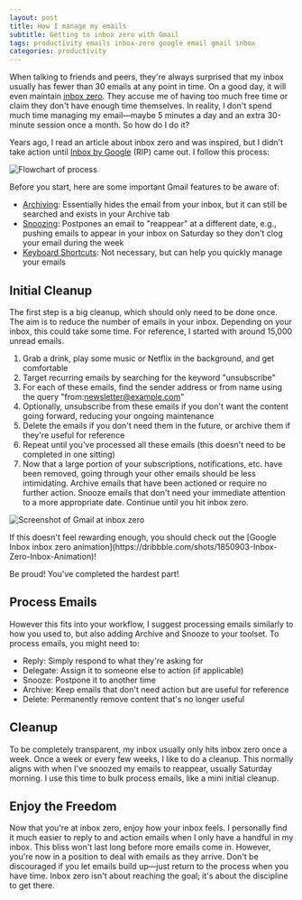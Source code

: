 ```yaml
---
layout: post
title: How I manage my emails
subtitle: Getting to inbox zero with Gmail
tags: productivity emails inbox-zero google email gmail inbox
categories: productivity
---
```


When talking to friends and peers, they're always surprised that my inbox usually has fewer than 30 emails at any point in time. On a good day, it will even maintain [inbox zero](https://www.howtogeek.com/413507/what-is-inbox-zero-and-how-can-you-achieve-it/). They accuse me of having too much free time or claim they don't have enough time themselves. In reality, I don't spend much time managing my email—maybe 5 minutes a day and an extra 30-minute session once a month. So how do I do it?

Years ago, I read an article about inbox zero and was inspired, but I didn't take action until [Inbox by Google](https://en.wikipedia.org/wiki/Inbox_by_Gmail) (RIP) came out. I follow this process:

<p class="center">
    <img src="{{site.baseurl}}/img/2020-02-08-how-i-manage-emails/flowchart.png" alt="Flowchart of process" />
</p>

Before you start, here are some important Gmail features to be aware of:
- [Archiving](https://support.google.com/mail/answer/6576?co=GENIE.Platform%3DDesktop&hl=en): Essentially hides the email from your inbox, but it can still be searched and exists in your Archive tab
- [Snoozing](https://support.google.com/mail/answer/7622010?co=GENIE.Platform%3DDesktop&hl=en): Postpones an email to "reappear" at a different date, e.g., pushing emails to appear in your inbox on Saturday so they don't clog your email during the week
- [Keyboard Shortcuts](https://support.google.com/mail/answer/6594?co=GENIE.Platform%3DDesktop&hl=en): Not necessary, but can help you quickly manage your emails

## Initial Cleanup
The first step is a big cleanup, which should only need to be done once. The aim is to reduce the number of emails in your inbox. Depending on your inbox, this could take some time. For reference, I started with around 15,000 unread emails.

1. Grab a drink, play some music or Netflix in the background, and get comfortable
2. Target recurring emails by searching for the keyword "unsubscribe"
3. For each of these emails, find the sender address or from name using the query "from:newsletter@example.com"
4. Optionally, unsubscribe from these emails if you don't want the content going forward, reducing your ongoing maintenance
5. Delete the emails if you don't need them in the future, or archive them if they're useful for reference
6. Repeat until you've processed all these emails (this doesn't need to be completed in one sitting)
7. Now that a large portion of your subscriptions, notifications, etc. have been removed, going through your other emails should be less intimidating. Archive emails that have been actioned or require no further action. Snooze emails that don't need your immediate attention to a more appropriate date. Continue until you hit inbox zero.

<p class="center">
    <img src="{{site.baseurl}}/img/2020-02-08-how-i-manage-emails/zero-inbox.png" alt="Screenshot of Gmail at inbox zero" />
</p>
If this doesn't feel rewarding enough, you should check out the [Google Inbox inbox zero animation](https://dribbble.com/shots/1850903-Inbox-Zero-Inbox-Animation)!

Be proud! You've completed the hardest part!

## Process Emails
However this fits into your workflow, I suggest processing emails similarly to how you used to, but also adding Archive and Snooze to your toolset. To process emails, you might need to:
- Reply: Simply respond to what they're asking for
- Delegate: Assign it to someone else to action (if applicable)
- Snooze: Postpone it to another time
- Archive: Keep emails that don't need action but are useful for reference
- Delete: Permanently remove content that's no longer useful

## Cleanup
To be completely transparent, my inbox usually only hits inbox zero once a week. Once a week or every few weeks, I like to do a cleanup. This normally aligns with when I've snoozed my emails to reappear, usually Saturday morning. I use this time to bulk process emails, like a mini initial cleanup.

## Enjoy the Freedom
Now that you're at inbox zero, enjoy how your inbox feels. I personally find it much easier to reply to and action emails when I only have a handful in my inbox. This bliss won't last long before more emails come in. However, you're now in a position to deal with emails as they arrive. Don't be discouraged if you let emails build up—just return to the process when you have time. Inbox zero isn't about reaching the goal; it's about the discipline to get there.